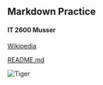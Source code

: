 ## Markdown Practice

#### IT 2600 Musser

[Wikipedia](https://en.wikipedia.org)

[README.md](../master/README.md)

![Tiger](../master/Tiger.jpg)

